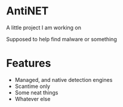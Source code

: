# AntiNET
A little project I am working on

Supposed to help find malware or something

# Features
- Managed, and native detection engines
- Scantime only
- Some neat things
- Whatever else
